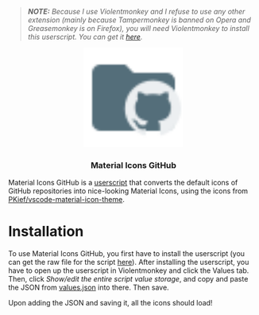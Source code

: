 > ***NOTE:** Because I use Violentmonkey and I refuse to use any other extension (mainly because Tampermonkey is banned on Opera and Greasemonkey is on Firefox), you will need Violentmonkey to install this userscript. You can get it [here](https://violentmonkey.github.io/get-it/).*

<p align="center">

<img src="https://raw.githubusercontent.com/PKief/vscode-material-icon-theme/69418bbff590d19c0123fc091a765d984cf636ff/icons/folder-github.svg" alt="Material GitHub Folder Icon" height="200" />
</p>
<h3 align="center">Material Icons GitHub</h3>

Material Icons GitHub is a [userscript](https://en.wikipedia.org/wiki/Userscript) that converts the default icons of GitHub repositories
into nice-looking Material Icons, using the icons from [PKief/vscode-material-icon-theme](https://github.com/PKief/vscode-material-icon-theme).

# Installation
To use Material Icons GitHub, you first have to install the userscript (you can get the raw file for the script [here](https://github.com/5qc/material-icons-github/raw/main/material-icons-github.user.js)). After installing the userscript, you have to open up the userscript in Violentmonkey and click the Values tab. Then, click *Show/edit the entire script value storage*, and copy and paste the JSON from [values.json](https://raw.githubusercontent.com/5qc/material-icons-github/main/values.json) into there. Then save.

Upon adding the JSON and saving it, all the icons should load!
